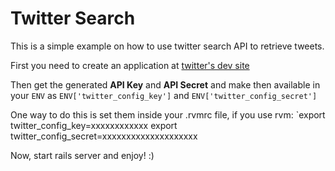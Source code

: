 Twitter Search
===============

This is a simple example on how to use twitter search API to retrieve tweets.

First you need to create an application at [twitter's dev site](https://apps.twitter.com/)

Then get the generated **API Key** and **API Secret** and make then available in your `ENV` as
`ENV['twitter_config_key']` and `ENV['twitter_config_secret']`

One way to do this is set them inside your .rvmrc file, if you use rvm:
`export twitter_config_key=xxxxxxxxxxxx
export twitter_config_secret=xxxxxxxxxxxxxxxxxxxx

Now, start rails server and enjoy! :)